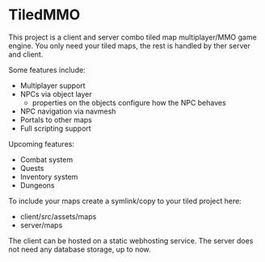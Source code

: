 # TiledMMO

This project is a client and server combo tiled map multiplayer/MMO game engine. You only need your tiled maps, the rest is handled by ther server and client.

Some features include:

- Multiplayer support
- NPCs via object layer
  - properties on the objects configure how the NPC behaves
- NPC navigation via navmesh
- Portals to other maps
- Full scripting support

Upcoming features:

- Combat system
- Quests
- Inventory system
- Dungeons

To include your maps create a symlink/copy to your tiled project here:

- client/src/assets/maps
- server/maps

The client can be hosted on a static webhosting service.
The server does not need any database storage, up to now.
